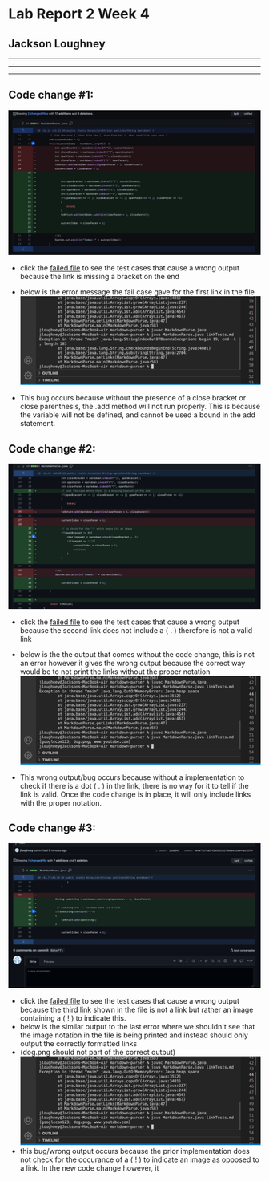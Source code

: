 # Lab Report 2 Week 4
## Jackson Loughney
---
---
---
## Code change #1: 

![test1](test1.png)
* click the 
[failed file](https://jloughney.github.io/markdown-parser/linkTests.md)
to see the test cases that cause a wrong output because the link is missing a bracket on the end
* below is the error message the fail case gave for the first link in the file
![error1](error1.png)

* This bug occurs because without the presence of a close bracket or close parenthesis, the .add method will not run properly. This is because the variable will not be defined, and cannot be used a bound in the add statement.

## Code change #2: 

![test2](test3.png)
* click the 
[failed file](https://jloughney.github.io/markdown-parser/linkTests.md)
to see the test cases that cause a wrong output because the second link does not include a ( . ) therefore is not a valid link
* below is the the output that comes without the code change, this is not an error however it gives the wrong output because the correct way would be to not print the links without the proper notation
![error2](error2-3.png)

* This wrong output/bug occurs because without a implementation to check if there is a dot ( . ) in the link, there is no way for it to tell if the link is valid. Once the code change is in place, it will only include links with the proper notation.

## Code change #3: 

![test3](test2.png)
* click the 
[failed file](https://jloughney.github.io/markdown-parser/linkTests.md)
to see the test cases that cause a wrong output because the third link shown in the file is not a link but rather an image containing a ( ! ) to indicate this.
* below is the similar output to the last error where we shouldn't see that the image notation in the file is being printed and instead should only output the correctly formatted links
* (dog.png should not part of the correct output)
![error3](error2-3.png)
* this bug/wrong output occurs because the prior implementation does not check for the occurance of a ( ! ) to indicate an image as opposed to a link. In the new code change however, it 


